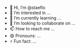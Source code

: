 - 👋 Hi, I’m @staeflo
- 👀 I’m interested in ...
- 🌱 I’m currently learning ...
- 💞️ I’m looking to collaborate on ...
- 📫 How to reach me ...
- 😄 Pronouns: ...
- ⚡ Fun fact: ...

<!---
staeflo/staeflo is a ✨ special ✨ repository because its `README.md` (this file) appears on your GitHub profile.
You can click the Preview link to take a look at your changes.
--->
